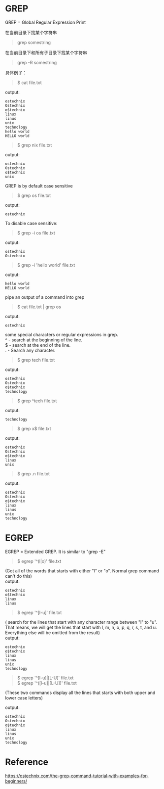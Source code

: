 # GREP
GREP = Global Regular Expression Print  

在当前目录下找某个字符串  
> grep somestring

在当前目录下和所有子目录下找某个字符串  
> grep -R somestring

具体例子：  
> $ cat file.txt

output:  
```
ostechnix
Ostechnix
o$technix
linux
linus
unix
technology
hello world
HELLO world
```

> $ grep nix file.txt


output:  
```
ostechnix
Ostechnix
o$technix
unix
```

GREP is by default case sensitive  
> $ grep os file.txt 

output:  
```
ostechnix
```

To disable case sensitive:  
> $ grep -i os file.txt 


output:  
```
ostechnix
Ostechnix
```

> $ grep -i 'hello world' file.txt 

output:  
```
hello world
HELLO world
```

pipe an output of a command into grep  
> $ cat file.txt | grep os

output:  
```
ostechnix
```

some special characters or regular expressions in grep.  
^ - search at the beginning of the line.  
$ - search at the end of the line.  
. - Search any character.  

> $ grep tech file.txt

output:  
```
ostechnix
Ostechnix
o$technix
technology
```

> $ grep ^tech file.txt

output:  
```
technology
```

> $ grep x$ file.txt

output:  
```
ostechnix
Ostechnix
o$technix
linux
unix
```

> $ grep .n file.txt

output:  
```
ostechnix
Ostechnix
o$technix
linux
linus
unix
technology
```


# EGREP
EGREP = Extended GREP. It is similar to "grep -E"   

> $ egrep '^(l|o)' file.txt  

(Got all of the words that starts with either "l" or "o". Normal grep command can't do this)  
output:  
```
ostechnix
o$technix
linux
linus
```

> $ egrep '^[l-u]' file.txt

( search for the lines that start with any character range between "l" to "u". That means, we will get the lines that start with l, m, n, o, p, q, r, s, t, and u. Everything else will be omitted from the result)  
output:
```
ostechnix
o$technix
linux
linus
unix
technology
```

> $ egrep '^[l-u]|[L-U]' file.txt  
> $ egrep '^([l-u]|[L-U])' file.txt  

(These two commands display all the lines that starts with both upper and lower case letters)  

output:
```
ostechnix
Ostechnix
o$technix
linux
linus
unix
technology
```


# Reference
https://ostechnix.com/the-grep-command-tutorial-with-examples-for-beginners/  




